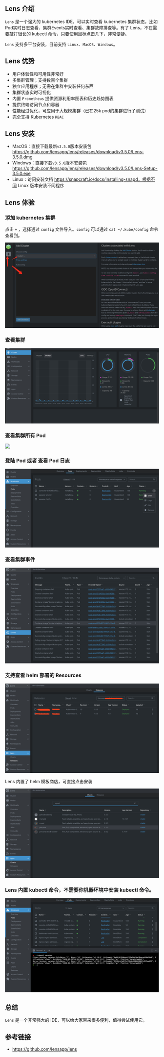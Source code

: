 ## Lens 介绍

`Lens` 是一个强大的 kubernetes IDE。可以实时查看 kubernetes 集群状态，比如 Pod实时日志查看、集群Events实时查看、集群故障排查等。有了 Lens，不在需要敲打很长的 kubectl 命令，只要使用鼠标点击几下，非常便捷。

`Lens` 支持多平台安装，目前支持 `Linux`、`MacOS`、`Windows`。

## Lens 优势

- 用户体验性和可用性非常好
- 多集群管理；支持数百个集群
- 独立应用程序；无需在集群中安装任何东西
- 集群状态实时可视化
- 内置 `Prometheus` 提供资源利用率图表和历史趋势图表
- 提供终端访问节点和容器
- 性能经过优化，可应用于大规模集群（已在25k pod的集群进行了测试）
- 完全支持 Kubernetes `RBAC`

## Lens 安装

- MacOS：直接下载最新`v3.5.0`版本安装包 https://github.com/lensapp/lens/releases/download/v3.5.0/Lens-3.5.0.dmg
- Windows：直接下载`v3.5.0`版本安装包 https://github.com/lensapp/lens/releases/download/v3.5.0/Lens-Setup-3.5.0.exe
- Linux：访问安装文档 https://snapcraft.io/docs/installing-snapd，根据不同 Linux 版本安装不同程序

## Lens 体验

### 添加 kubernetes 集群

点击 `+`  ，选择通过 `config` 文件导入。`config` 可以通过 `cat ~/.kube/config` 命令查看到。

![](/img/Lens-1.png)

### 查看集群

![](/img/Lens-2.png)

### 查看集群所有 Pod

![](/img/Lens-4.png)

### 登陆 Pod 或者 查看 Pod 日志

![](/img/Lens-5.png)

### 查看集群事件

![](/img/Lens-6.png)

### 支持查看 helm 部署的 Resources

![](/img/Lens-7.png)

Lens 内置了 helm 模板商店，可直接点击安装

![](/img/Lens-8.png)

### Lens 内置 kubectl 命令，不需要你机器环境中安装 kubectl 命令。

![](/img/Lens-9.png)

## 总结

`Lens` 是一个非常强大的 IDE，可以给大家带来很多便利，值得尝试使用它。

## 参考链接

- https://github.com/lensapp/lens